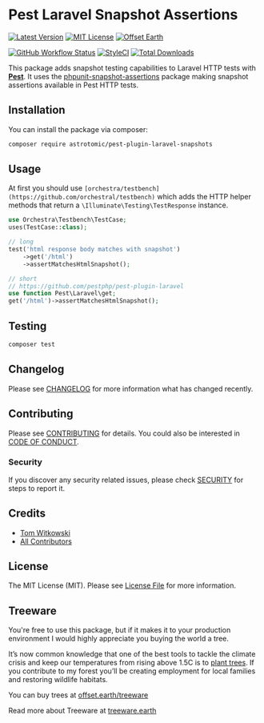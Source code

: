 # Pest Laravel Snapshot Assertions

[![Latest Version](http://img.shields.io/packagist/v/astrotomic/pest-plugin-laravel-snapshots.svg?label=Release&style=for-the-badge)](https://packagist.org/packages/astrotomic/pest-plugin-laravel-snapshots)
[![MIT License](https://img.shields.io/github/license/Astrotomic/pest-plugin-laravel-snapshots.svg?label=License&color=blue&style=for-the-badge)](https://github.com/Astrotomic/pest-plugin-laravel-snapshots/blob/master/LICENSE)
[![Offset Earth](https://img.shields.io/badge/Treeware-%F0%9F%8C%B3-green?style=for-the-badge)](https://plant.treeware.earth/Astrotomic/pest-plugin-laravel-snapshots)

[![GitHub Workflow Status](https://img.shields.io/github/workflow/status/Astrotomic/pest-plugin-laravel-snapshots/run-tests?style=flat-square&logoColor=white&logo=github&label=Tests)](https://github.com/Astrotomic/pest-plugin-laravel-snapshots/actions?query=workflow%3Arun-tests)
[![StyleCI](https://styleci.io/repos/274524196/shield)](https://styleci.io/repos/274524196)
[![Total Downloads](https://img.shields.io/packagist/dt/astrotomic/pest-plugin-laravel-snapshots.svg?label=Downloads&style=flat-square)](https://packagist.org/packages/astrotomic/pest-plugin-laravel-snapshots)

This package adds snapshot testing capabilities to Laravel HTTP tests with **[Pest](https://pestphp.com)**.
It uses the [phpunit-snapshot-assertions](https://github.com/spatie/phpunit-snapshot-assertions) package making
snapshot assertions available in Pest HTTP tests.

## Installation

You can install the package via composer:

```bash
composer require astrotomic/pest-plugin-laravel-snapshots
```

## Usage

At first you should use `[orchestra/testbench](https://github.com/orchestral/testbench)` which adds the HTTP helper methods that return a `\Illuminate\Testing\TestResponse` instance.

```php
use Orchestra\Testbench\TestCase;
uses(TestCase::class);

// long
test('html response body matches with snapshot')
    ->get('/html')
    ->assertMatchesHtmlSnapshot();

// short
// https://github.com/pestphp/pest-plugin-laravel
use function Pest\Laravel\get;
get('/html')->assertMatchesHtmlSnapshot();
```

## Testing

```bash
composer test
```

## Changelog

Please see [CHANGELOG](CHANGELOG.md) for more information what has changed recently.

## Contributing

Please see [CONTRIBUTING](https://github.com/Astrotomic/.github/blob/master/CONTRIBUTING.md) for details. You could also be interested in [CODE OF CONDUCT](https://github.com/Astrotomic/.github/blob/master/CODE_OF_CONDUCT.md).

### Security

If you discover any security related issues, please check [SECURITY](https://github.com/Astrotomic/.github/blob/master/SECURITY.md) for steps to report it.

## Credits

-   [Tom Witkowski](https://github.com/Gummibeer)
-   [All Contributors](../../contributors)

## License

The MIT License (MIT). Please see [License File](LICENSE.md) for more information.

## Treeware

You're free to use this package, but if it makes it to your production environment I would highly appreciate you buying the world a tree.

It’s now common knowledge that one of the best tools to tackle the climate crisis and keep our temperatures from rising above 1.5C is to [plant trees](https://www.bbc.co.uk/news/science-environment-48870920). If you contribute to my forest you’ll be creating employment for local families and restoring wildlife habitats.

You can buy trees at [offset.earth/treeware](https://plant.treeware.earth/Astrotomic/pest-plugin-laravel-snapshots)

Read more about Treeware at [treeware.earth](https://treeware.earth)
